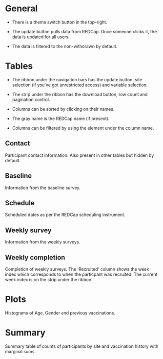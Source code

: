 # General

- There is a theme switch button in the top-right.

- The update button pulls data from REDCap. Once someone clicks it, the data
  is updated for all users.

- The data is filtered to the non-withdrawn by default.

# Tables

- The ribbon under the navigation bars has the update button, site selection
  (if you've got unrestricted access) and variable selection.

- The strip under the ribbon has the download button, row count and pagination
  control.

- Columns can be sorted by clicking on their names.

- The gray name is the REDCap name (if present).

- Columns can be filtered by using the element under the column name.

## Contact

Participant contact information. Also present in other tables but hidden by
default.

## Baseline

Information from the baseline survey.

## Schedule

Scheduled dates as per the REDCap scheduling instrument.

## Weekly survey

Information from the weekly surveys.

## Weekly completion

Completion of weekly surveys. The 'Recruited' column shows the week index
which corresponds to when
the particpant was recruited. The current week index is on the strip under
the ribbon.

# Plots

Histograms of Age, Gender and previous vaccinations.

# Summary

Summary table of counts of participants by site and vaccination history with
marginal sums.
